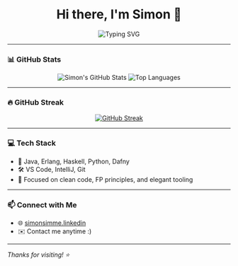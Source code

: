 <h1 align="center">Hi there, I'm Simon 👋</h1>

<p align="center">
  <img src="https://readme-typing-svg.herokuapp.com?font=Fira%20Code&size=24&pause=1000&color=F7F7F7&center=true&vCenter=true&width=435&lines=Software%20Engineer;Coder%20of%20Functional%20Languages;Java%20%7C%20Erlang%20%7C%20Haskell%20%7C%20Python" alt="Typing SVG" />
</p>


---

### 📊 GitHub Stats

<div align="center">

![Simon's GitHub Stats](https://github-readme-stats.vercel.app/api?username=simonsimme&show_icons=true&theme=tokyonight&hide=stars&count_private=true)
![Top Languages](https://github-readme-stats.vercel.app/api/top-langs/?username=simonsimme&layout=compact&theme=tokyonight)

</div>

---

### 🔥 GitHub Streak

<div align="center">

[![GitHub Streak](https://streak-stats.demolab.com?user=simonsimme&theme=tokyonight&date_format=M%20j%5B%2C%20Y%5D)](https://git.io/streak-stats)

</div>

---

### 💻 Tech Stack

- 💛 Java, Erlang, Haskell, Python, Dafny
- 🛠️ VS Code, IntelliJ, Git
- 🎯 Focused on clean code, FP principles, and elegant tooling

---

### 📫 Connect with Me

- 🌐 [simonsimme.linkedin]([https://github.com/simonsimme](https://www.linkedin.com/in/simon-johansson-software-genius/))
- ✉️ Contact me anytime :)

---

_Thanks for visiting! ⭐️_
